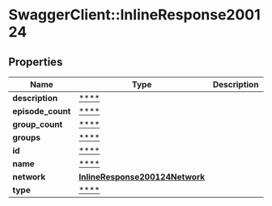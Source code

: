 # SwaggerClient::InlineResponse200124

## Properties
Name | Type | Description | Notes
------------ | ------------- | ------------- | -------------
**description** | [****](.md) |  | [optional] 
**episode_count** | [****](.md) |  | [optional] 
**group_count** | [****](.md) |  | [optional] 
**groups** | [****](.md) |  | [optional] 
**id** | [****](.md) |  | [optional] 
**name** | [****](.md) |  | [optional] 
**network** | [**InlineResponse200124Network**](InlineResponse200124Network.md) |  | [optional] 
**type** | [****](.md) |  | [optional] 

